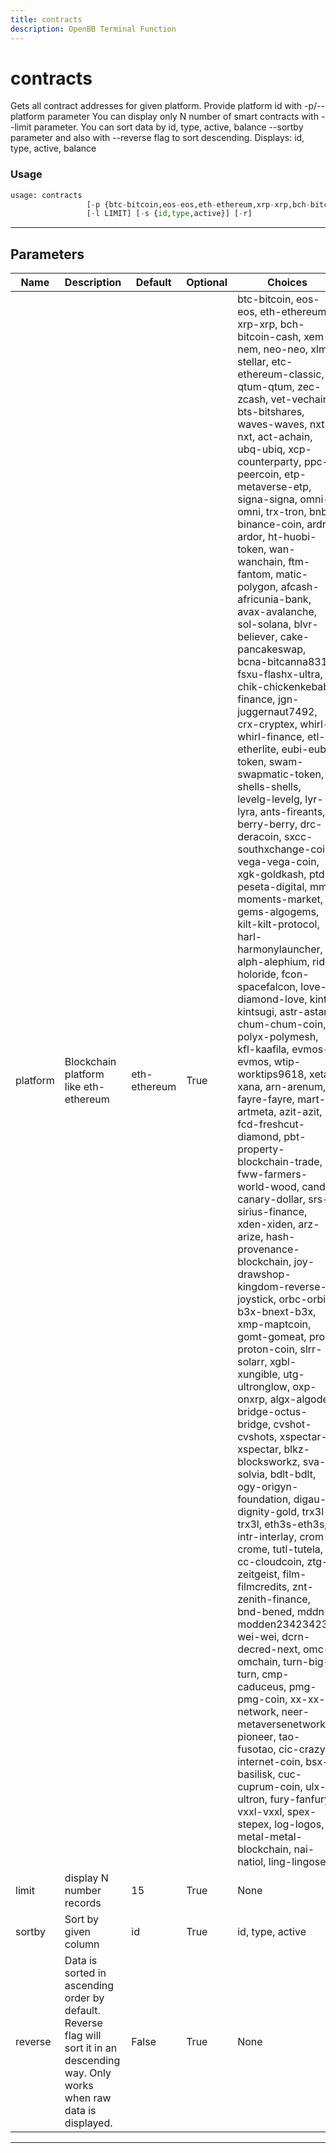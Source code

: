 ```yaml
---
title: contracts
description: OpenBB Terminal Function
---
```


# contracts

Gets all contract addresses for given platform. Provide platform id with -p/--platform parameter You can display only N number of smart contracts with --limit parameter. You can sort data by id, type, active, balance --sortby parameter and also with --reverse flag to sort descending. Displays: id, type, active, balance

### Usage

```python
usage: contracts
                 [-p {btc-bitcoin,eos-eos,eth-ethereum,xrp-xrp,bch-bitcoin-cash,xem-nem,neo-neo,xlm-stellar,etc-ethereum-classic,qtum-qtum,zec-zcash,vet-vechain,bts-bitshares,waves-waves,nxt-nxt,act-achain,ubq-ubiq,xcp-counterparty,ppc-peercoin,etp-metaverse-etp,signa-signa,omni-omni,trx-tron,bnb-binance-coin,ardr-ardor,ht-huobi-token,wan-wanchain,ftm-fantom,matic-polygon,afcash-africunia-bank,avax-avalanche,sol-solana,blvr-believer,cake-pancakeswap,bcna-bitcanna831,fsxu-flashx-ultra,chik-chickenkebab-finance,jgn-juggernaut7492,crx-cryptex,whirl-whirl-finance,etl-etherlite,eubi-eubi-token,swam-swapmatic-token,shells-shells,levelg-levelg,lyr-lyra,ants-fireants,berry-berry,drc-deracoin,sxcc-southxchange-coin,vega-vega-coin,xgk-goldkash,ptd-peseta-digital,mmt-moments-market,gems-algogems,kilt-kilt-protocol,harl-harmonylauncher,alph-alephium,ride-holoride,fcon-spacefalcon,love-diamond-love,kint-kintsugi,astr-astar,chum-chum-coin,polyx-polymesh,kfl-kaafila,evmos-evmos,wtip-worktips9618,xeta-xana,arn-arenum,fayre-fayre,mart-artmeta,azit-azit,fcd-freshcut-diamond,pbt-property-blockchain-trade,fww-farmers-world-wood,cand-canary-dollar,srs-sirius-finance,xden-xiden,arz-arize,hash-provenance-blockchain,joy-drawshop-kingdom-reverse-joystick,orbc-orbis,b3x-bnext-b3x,xmp-maptcoin,gomt-gomeat,pro-proton-coin,slrr-solarr,xgbl-xungible,utg-ultronglow,oxp-onxrp,algx-algodex,bridge-octus-bridge,cvshot-cvshots,xspectar-xspectar,blkz-blocksworkz,sva-solvia,bdlt-bdlt,ogy-origyn-foundation,digau-dignity-gold,trx3l-trx3l,eth3s-eth3s,intr-interlay,crom-crome,tutl-tutela,cc-cloudcoin,ztg-zeitgeist,film-filmcredits,znt-zenith-finance,bnd-bened,mddn-modden234234234,wei-wei,dcrn-decred-next,omc-omchain,turn-big-turn,cmp-caduceus,pmg-pmg-coin,xx-xx-network,neer-metaversenetwork-pioneer,tao-fusotao,cic-crazy-internet-coin,bsx-basilisk,cuc-cuprum-coin,ulx-ultron,fury-fanfury,vxxl-vxxl,spex-stepex,log-logos,metal-metal-blockchain,nai-natiol,ling-lingose}]
                 [-l LIMIT] [-s {id,type,active}] [-r]
```

---

## Parameters

| Name | Description | Default | Optional | Choices |
| ---- | ----------- | ------- | -------- | ------- |
| platform | Blockchain platform like eth-ethereum | eth-ethereum | True | btc-bitcoin, eos-eos, eth-ethereum, xrp-xrp, bch-bitcoin-cash, xem-nem, neo-neo, xlm-stellar, etc-ethereum-classic, qtum-qtum, zec-zcash, vet-vechain, bts-bitshares, waves-waves, nxt-nxt, act-achain, ubq-ubiq, xcp-counterparty, ppc-peercoin, etp-metaverse-etp, signa-signa, omni-omni, trx-tron, bnb-binance-coin, ardr-ardor, ht-huobi-token, wan-wanchain, ftm-fantom, matic-polygon, afcash-africunia-bank, avax-avalanche, sol-solana, blvr-believer, cake-pancakeswap, bcna-bitcanna831, fsxu-flashx-ultra, chik-chickenkebab-finance, jgn-juggernaut7492, crx-cryptex, whirl-whirl-finance, etl-etherlite, eubi-eubi-token, swam-swapmatic-token, shells-shells, levelg-levelg, lyr-lyra, ants-fireants, berry-berry, drc-deracoin, sxcc-southxchange-coin, vega-vega-coin, xgk-goldkash, ptd-peseta-digital, mmt-moments-market, gems-algogems, kilt-kilt-protocol, harl-harmonylauncher, alph-alephium, ride-holoride, fcon-spacefalcon, love-diamond-love, kint-kintsugi, astr-astar, chum-chum-coin, polyx-polymesh, kfl-kaafila, evmos-evmos, wtip-worktips9618, xeta-xana, arn-arenum, fayre-fayre, mart-artmeta, azit-azit, fcd-freshcut-diamond, pbt-property-blockchain-trade, fww-farmers-world-wood, cand-canary-dollar, srs-sirius-finance, xden-xiden, arz-arize, hash-provenance-blockchain, joy-drawshop-kingdom-reverse-joystick, orbc-orbis, b3x-bnext-b3x, xmp-maptcoin, gomt-gomeat, pro-proton-coin, slrr-solarr, xgbl-xungible, utg-ultronglow, oxp-onxrp, algx-algodex, bridge-octus-bridge, cvshot-cvshots, xspectar-xspectar, blkz-blocksworkz, sva-solvia, bdlt-bdlt, ogy-origyn-foundation, digau-dignity-gold, trx3l-trx3l, eth3s-eth3s, intr-interlay, crom-crome, tutl-tutela, cc-cloudcoin, ztg-zeitgeist, film-filmcredits, znt-zenith-finance, bnd-bened, mddn-modden234234234, wei-wei, dcrn-decred-next, omc-omchain, turn-big-turn, cmp-caduceus, pmg-pmg-coin, xx-xx-network, neer-metaversenetwork-pioneer, tao-fusotao, cic-crazy-internet-coin, bsx-basilisk, cuc-cuprum-coin, ulx-ultron, fury-fanfury, vxxl-vxxl, spex-stepex, log-logos, metal-metal-blockchain, nai-natiol, ling-lingose |
| limit | display N number records | 15 | True | None |
| sortby | Sort by given column | id | True | id, type, active |
| reverse | Data is sorted in ascending order by default. Reverse flag will sort it in an descending way. Only works when raw data is displayed. | False | True | None |
---

